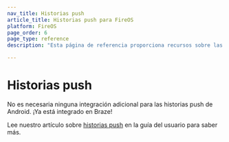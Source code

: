 ```yaml
---
nav_title: Historias push
article_title: Historias push para FireOS
platform: FireOS
page_order: 6
page_type: reference
description: "Esta página de referencia proporciona recursos sobre las historias push de Android."

---
```


# Historias push

No es necesaria ninguna integración adicional para las historias push de Android. ¡Ya está integrado en Braze! 

Lee nuestro artículo sobre [historias push]({{site.baseurl}}/user_guide/message_building_by_channel/push/advanced_push_options/push_stories/) en la guía del usuario para saber más.

